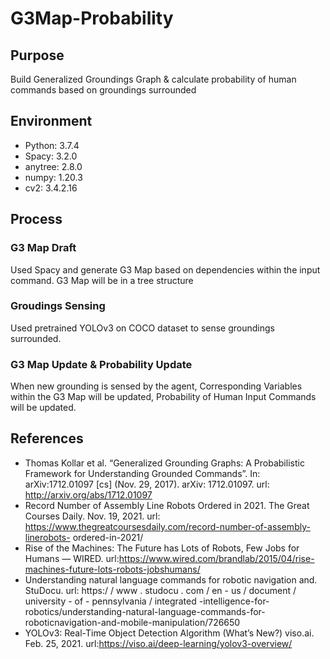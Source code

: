 # G3Map-Probability
## Purpose 
Build Generalized Groundings Graph &amp; calculate probability of human commands based on groundings surrounded

## Environment
- Python: 3.7.4
- Spacy: 3.2.0
- anytree: 2.8.0
- numpy: 1.20.3
- cv2: 3.4.2.16


## Process
### G3 Map Draft
Used Spacy and generate G3 Map based on dependencies within the input command. G3 Map will be in a tree structure

### Groudings Sensing
Used pretrained YOLOv3 on COCO dataset to sense groundings surrounded.

### G3 Map Update &amp; Probability Update
When new grounding is sensed by the agent, Corresponding Variables within the G3 Map will be updated, Probability of Human Input Commands will be updated. 

## References 
- Thomas Kollar et al. “Generalized Grounding Graphs: A Probabilistic Framework for Understanding Grounded Commands”. In: arXiv:1712.01097 [cs] (Nov. 29, 2017). arXiv: 1712.01097. url: http://arxiv.org/abs/1712.01097
- Record Number of Assembly Line Robots Ordered in 2021. The Great Courses Daily. Nov. 19, 2021. url: https://www.thegreatcoursesdaily.com/record-number-of-assembly-linerobots- ordered-in-2021/
- Rise of the Machines: The Future has Lots of Robots, Few Jobs for Humans — WIRED. url:https://www.wired.com/brandlab/2015/04/rise-machines-future-lots-robots-jobshumans/
- Understanding natural language commands for robotic navigation and. StuDocu. url: https:/ / www . studocu . com / en - us / document / university - of - pennsylvania / integrated -intelligence-for-robotics/understanding-natural-language-commands-for-roboticnavigation-and-mobile-manipulation/726650
- YOLOv3: Real-Time Object Detection Algorithm (What’s New?) viso.ai. Feb. 25, 2021. url:https://viso.ai/deep-learning/yolov3-overview/
